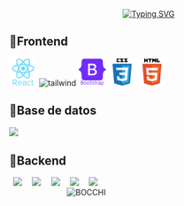 <div align="center">
    <a href="https://git.io/typing-svg"><img src="https://readme-typing-svg.herokuapp.com?font=Press+Start+2P&size=22&pause=1000&color=EDCE3B&random=false&width=435&lines=Hola%2C+soy+Yeissen" alt="Typing SVG" /></a>  
</div>




 
   <h2>🎁Frontend</h2>
    <img height="50" src="https://raw.githubusercontent.com/devicons/devicon/master/icons/react/react-original-wordmark.svg" alt="react">
    <img height="50" src="https://www.vectorlogo.zone/logos/tailwindcss/tailwindcss-icon.svg" alt="tailwind">
    <img height="50" src="https://raw.githubusercontent.com/devicons/devicon/master/icons/bootstrap/bootstrap-plain-wordmark.svg" alt="bootstrap">
    <img height="50" src="https://raw.githubusercontent.com/devicons/devicon/master/icons/css3/css3-original-wordmark.svg" alt="css3">
    <img height="50" src="https://raw.githubusercontent.com/devicons/devicon/master/icons/html5/html5-original-wordmark.svg" alt="html5">

   <h2>🎁Base de datos</h2>
    <a href="https://skillicons.dev">
      <img src="https://skillicons.dev/icons?i=mysql,mongodb,postgres"/>
    </a>

   <h2>🎁Backend</h2>
   <code> <img height="50" src="https://www.vectorlogo.zone/logos/springio/springio-ar21.svg"> </code>
   <code> <img height="50" src="https://www.vectorlogo.zone/logos/firebase/firebase-ar21.svg"> </code>
   <code> <img height="50" src="https://www.vectorlogo.zone/logos/javascript/javascript-ar21.svg"> </code>
   <code> <img height="50" src="https://www.vectorlogo.zone/logos/nodejs/nodejs-ar21.svg"> </code>
   <code> <img height="50" src="https://www.vectorlogo.zone/logos/java/java-ar21.svg"> </code>

 <img align="right" width="400" alt="BOCCHI" src="https://c.wallhere.com/photos/d9/3f/BOCCHI_THE_ROCK_Hitori_Bocchi_guitar_forest_vertical_pink_hair-2209797.jpg!d">

